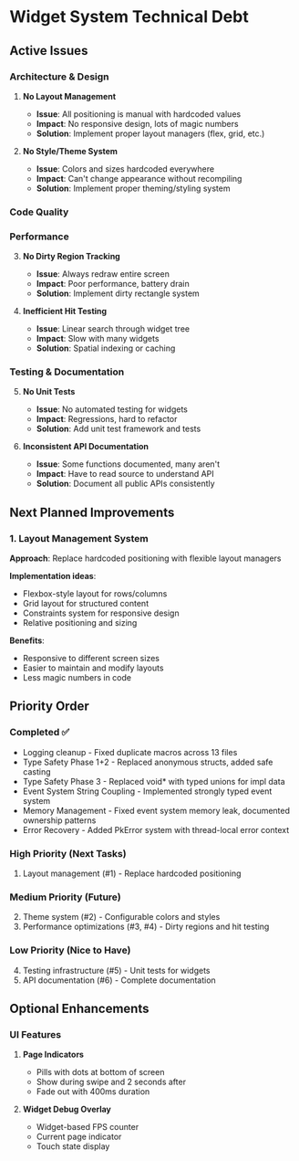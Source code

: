 # Widget System Technical Debt

## Active Issues

### Architecture & Design

1. **No Layout Management**
   - **Issue**: All positioning is manual with hardcoded values
   - **Impact**: No responsive design, lots of magic numbers
   - **Solution**: Implement proper layout managers (flex, grid, etc.)

2. **No Style/Theme System**
   - **Issue**: Colors and sizes hardcoded everywhere
   - **Impact**: Can't change appearance without recompiling
   - **Solution**: Implement proper theming/styling system

### Code Quality

### Performance

3. **No Dirty Region Tracking**
    - **Issue**: Always redraw entire screen
    - **Impact**: Poor performance, battery drain
    - **Solution**: Implement dirty rectangle system

4. **Inefficient Hit Testing**
    - **Issue**: Linear search through widget tree
    - **Impact**: Slow with many widgets
    - **Solution**: Spatial indexing or caching

### Testing & Documentation

5. **No Unit Tests**
    - **Issue**: No automated testing for widgets
    - **Impact**: Regressions, hard to refactor
    - **Solution**: Add unit test framework and tests

6. **Inconsistent API Documentation**
    - **Issue**: Some functions documented, many aren't
    - **Impact**: Have to read source to understand API
    - **Solution**: Document all public APIs consistently

## Next Planned Improvements

### 1. Layout Management System
**Approach**: Replace hardcoded positioning with flexible layout managers

**Implementation ideas**:
- Flexbox-style layout for rows/columns
- Grid layout for structured content
- Constraints system for responsive design
- Relative positioning and sizing

**Benefits**:
- Responsive to different screen sizes
- Easier to maintain and modify layouts
- Less magic numbers in code

## Priority Order

### Completed ✅
- Logging cleanup - Fixed duplicate macros across 13 files
- Type Safety Phase 1+2 - Replaced anonymous structs, added safe casting
- Type Safety Phase 3 - Replaced void* with typed unions for impl data
- Event System String Coupling - Implemented strongly typed event system
- Memory Management - Fixed event system memory leak, documented ownership patterns
- Error Recovery - Added PkError system with thread-local error context

### High Priority (Next Tasks)
1. Layout management (#1) - Replace hardcoded positioning

### Medium Priority (Future)
2. Theme system (#2) - Configurable colors and styles
3. Performance optimizations (#3, #4) - Dirty regions and hit testing

### Low Priority (Nice to Have)
4. Testing infrastructure (#5) - Unit tests for widgets
5. API documentation (#6) - Complete documentation

## Optional Enhancements

### UI Features
1. **Page Indicators**
   - Pills with dots at bottom of screen
   - Show during swipe and 2 seconds after
   - Fade out with 400ms duration

2. **Widget Debug Overlay**
   - Widget-based FPS counter
   - Current page indicator
   - Touch state display
